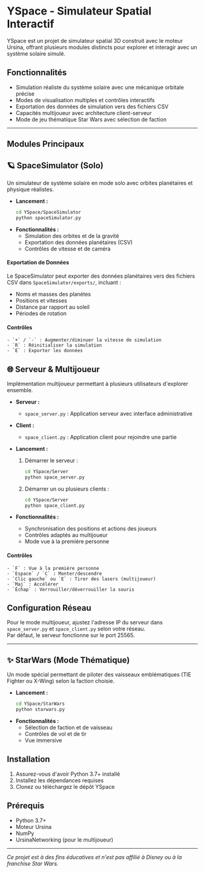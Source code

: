 # YSpace - Simulateur Spatial Interactif

YSpace est un projet de simulateur spatial 3D construit avec le moteur Ursina, offrant plusieurs modules distincts pour explorer et interagir avec un système solaire simulé.

## Fonctionnalités

- Simulation réaliste du système solaire avec une mécanique orbitale précise
- Modes de visualisation multiples et contrôles interactifs
- Exportation des données de simulation vers des fichiers CSV
- Capacités multijoueur avec architecture client-serveur
- Mode de jeu thématique Star Wars avec sélection de faction

---

## Modules Principaux

## 🪐 SpaceSimulator (Solo)

Un simulateur de système solaire en mode solo avec orbites planétaires et physique réalistes.

- **Lancement :**
    ```bash
    cd YSpace/SpaceSimulator
    python spaceSimulator.py
    ```
- **Fonctionnalités :**
    - Simulation des orbites et de la gravité
    - Exportation des données planétaires (CSV)
    - Contrôles de vitesse et de caméra


#### Exportation de Données

Le SpaceSimulator peut exporter des données planétaires vers des fichiers CSV dans `SpaceSimulator/exports/`, incluant :
- Noms et masses des planètes
- Positions et vitesses
- Distance par rapport au soleil
- Périodes de rotation


#### Contrôles
    - `+` / `-` : Augmenter/diminuer la vitesse de simulation
    - `R` : Réinitialiser la simulation
    - `E` : Exporter les données


## 🌐 Serveur & Multijoueur

Implémentation multijoueur permettant à plusieurs utilisateurs d'explorer ensemble.

- **Serveur :**
    - `space_server.py` : Application serveur avec interface administrative
- **Client :**
    - `space_client.py` : Application client pour rejoindre une partie

- **Lancement :**
    1. Démarrer le serveur :
         ```bash
         cd YSpace/Server
         python space_server.py
         ```
    2. Démarrer un ou plusieurs clients :
         ```bash
         cd YSpace/Server
         python space_client.py
         ```

- **Fonctionnalités :**
    - Synchronisation des positions et actions des joueurs
    - Contrôles adaptés au multijoueur
    - Mode vue à la première personne

#### Contrôles

    - `F` : Vue à la première personne
    - `Espace` / `C` : Monter/descendre
    - `Clic gauche` ou `E` : Tirer des lasers (multijoueur)
    - `Maj` : Accélérer
    - `Échap` : Verrouiller/déverrouiller la souris


## Configuration Réseau

Pour le mode multijoueur, ajustez l'adresse IP du serveur dans `space_server.py` et `space_client.py` selon votre réseau.  
Par défaut, le serveur fonctionne sur le port 25565.

---

## ✨ StarWars (Mode Thématique)

Un mode spécial permettant de piloter des vaisseaux emblématiques (TIE Fighter ou X-Wing) selon la faction choisie.

- **Lancement :**
    ```bash
    cd YSpace/StarWars
    python starwars.py
    ```
- **Fonctionnalités :**
    - Sélection de faction et de vaisseau
    - Contrôles de vol et de tir
    - Vue immersive


## Installation

1. Assurez-vous d'avoir Python 3.7+ installé
2. Installez les dépendances requises
3. Clonez ou téléchargez le dépôt YSpace





## Prérequis

- Python 3.7+
- Moteur Ursina
- NumPy
- UrsinaNetworking (pour le multijoueur)

---



*Ce projet est à des fins éducatives et n'est pas affilié à Disney ou à la franchise Star Wars.*